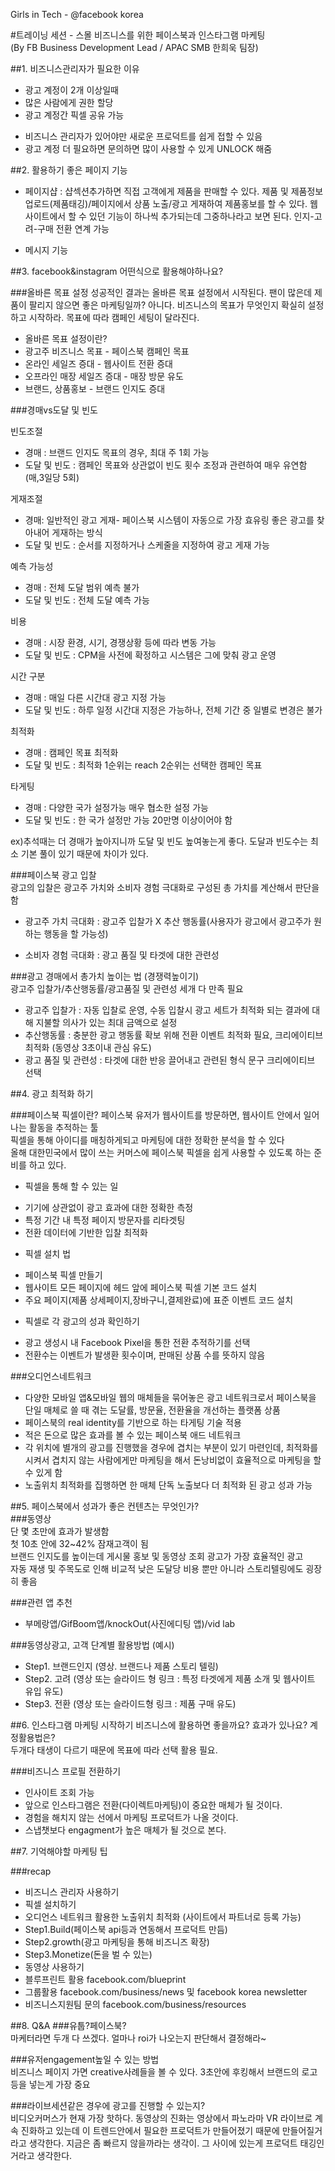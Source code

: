 Girls in Tech -  @facebook korea

  
#트레이닝 세션 - 스몰 비즈니스를 위한 페이스북과 인스타그램 마케팅  
(By FB Business Development Lead / APAC SMB 한희욱 팀장)

  
  
##1. 비즈니스관리자가 필요한 이유
* 광고 계정이 2개 이상일때
* 많은 사람에게 권한 할당
* 광고 계정간 픽셀 공유 가능
+ 비즈니스 관리자가 있어야만 새로운 프로덕트를 쉽게 접할 수 있음
+ 광고 계정 더 필요하면 문의하면 많이 사용할 수 있게 UNLOCK 해줌


##2. 활용하기 좋은 페이지 기능
* 페이지샵 : 샵섹션추가하면 직접 고객에게 제품을 판매할 수 있다. 제품 및 제품정보 업로드(제품태깅)/페이지에서 상품 노출/광고 게재하여 제품홍보를 할 수 있다. 웹사이트에서 할 수 있던 기능이 하나씩 추가되는데 그중하나라고 보면 된다. 인지-고려-구매 전환 연계 가능

* 메시지 기능 

##3. facebook&instagram 어떤식으로 활용해야하나요?  

###올바른 목표 설정
성공적인 결과는 올바른 목표 설정에서 시작된다. 팬이 많은데 제품이 팔리지 않으면 좋은 마케팅일까? 아니다. 비즈니스의 목표가 무엇인지 확실히 설정하고 시작하라. 목표에 따라 캠페인 세팅이 달라진다. 

+ 올바른 목표 설정이란?
+ 광고주 비즈니스 목표 - 페이스북 캠페인 목표
+ 온라인 세일즈 증대 - 웹사이트 전환 증대
+ 오프라인 매장 세일즈 증대 - 매장 방문 유도
+ 브랜드, 상품홍보 - 브랜드 인지도 증대



###경매vs도달 및 빈도

빈도조절  
+ 경매 : 브랜드 인지도 목표의 경우, 최대 주 1회 가능
+ 도달 및 빈도 : 캠페인 목표와 상관없이 빈도 횟수 조정과 관련하여 매우 유연함(매,3일당 5회)

게재조절  
+ 경매: 일반적인 광고 게재- 페이스북 시스템이 자동으로 가장 효유링 좋은 광고를 찾아내어 게재하는 방식
+ 도달 및 빈도 : 순서를 지정하거나 스케줄을 지정하여 광고 게재 가능

예측 가능성  
+ 경매 : 전체 도달 범위 예측 불가
+ 도달 및 빈도 : 전체 도달 예측 가능

비용  
+ 경매 : 시장 환경, 시기, 경쟁상황 등에 따라 변동 가능
+ 도달 및 빈도 : CPM을 사전에 확정하고 시스템은 그에 맞춰 광고 운영

시간 구분  
+ 경매 : 매일 다른 시간대 광고 지정 가능
+ 도달 및 빈도 : 하루 일정 시간대 지정은 가능하나, 전체 기간 중 일별로 변경은 불가

최적화  
+ 경매 : 캠페인 목표 최적화
+ 도달 및 빈도 : 최적화 1순위는 reach 2순위는 선택한 캠페인 목표

타게팅  
+ 경매 : 다양한 국가 설정가능 매우 협소한 설정 가능
+ 도달 및 빈도 : 한 국가 설정만 가능 20만명 이상이어야 함 


ex)추석때는 더 경매가 높아지니까 도달 및 빈도 높여놓는게 좋다.
도달과 빈도수는 최소 기본 풀이 있기 때문에 차이가 있다.


###페이스북 광고 입찰  
광고의 입찰은 광고주 가치와 소비자 경험 극대화로 구성된 총 가치를 계산해서 판단을 함
+ 광고주 가치 극대화 : 광고주 입찰가 X 추산 행동률(사용자가 광고에서 광고주가 원하는 행동을 할 가능성)

+ 소비자 경험 극대화 : 광고 품질 및 타겟에 대한 관련성  

###광고 경매에서 총가치 높이는 법 (경쟁력높이기)  
광고주 입찰가/추산행동률/광고품질 및 관련성 세개 다 만족 필요
+ 광고주 입찰가 : 자동 입찰로 운영, 수동 입찰시 광고 세트가 최적화 되는 결과에 대해 지불할 의사가 있는 최대 금액으로 설정
+ 추산행동률 : 충분한 광고 행동률 확보 위해 전환 이벤트 최적화 필요, 크리에이티브 최적화 (동영상 3초이내 관심 유도)
+ 광고 품질 및 관련성 : 타겟에 대한 반응 끌어내고 관련된 형식 문구 크리에이티브 선택


##4. 광고 최적화 하기

###페이스북 픽셀이란?
페이스북 유저가 웹사이트를 방문하면, 웹사이트 안에서 일어나는 활동을 추적하는 툴  
픽셀을 통해 아이디를 매칭하게되고 마케팅에 대한 정확한 분석을 할 수 있다  
올해 대한민국에서 많이 쓰는 커머스에 페이스북 픽셀을 쉽게 사용할 수 있도록 하는 준비를 하고 있다.  

- 픽셀을 통해 할 수 있는 일  
+ 기기에 상관없이 광고 효과에 대한 정확한 측정
+ 특정 기간 내 특정 페이지 방문자를 리타겟팅
+ 전환 데이터에 기반한 입찰 최적화 

- 픽셀 설치 법  
+ 페이스북 픽셀 만들기
+ 웹사이트 모든 페이지에 헤드 앞에 페이스북 픽셀 기본 코드 설치 
+ 주요 페이지(제품 상세페이지,장바구니,결제완료)에 표준 이벤트 코드 설치

- 픽셀로 각 광고의 성과 확인하기
+ 광고 생성시 내 Facebook Pixel을 통한 전환 추적하기를 선택
+ 전환수는 이벤트가 발생환 횟수이며, 판매된 상품 수를 뜻하지 않음



###오디언스네트워크
+ 다양한 모바일 앱&모바일 웹의 매체들을 묶어놓은 광고 네트워크로서 페이스북을 단일 매체로 쓸 때 겪는 도달률, 방문율, 전환율을 개선하는 플랫폼 상품
+ 페이스북의 real identity를 기반으로 하는 타게팅 기술 적용
+ 적은 돈으로 많은 효과를 볼 수 있는 페이스북 애드 네트워크
+ 각 위치에 별개의 광고를 진행했을  경우에 겹치는 부분이 있기 마련인데, 최적화를 시켜서 겹치지 않는 사람에게만 마케팅을 해서 돈낭비없이 효율적으로 마케팅을 할 수 있게 함
+ 노출위치 최적화를 집행하면 한 매체 단독 노출보다 더 최적화 된 광고 성과 가능

##5. 페이스북에서 성과가 좋은 컨텐츠는 무엇인가?  
###동영상  
단 몇 초만에 효과가 발생함  
첫 10초 안에 32~42% 잠재고객이 됨   
브랜드 인지도를 높이는데 게시물 홍보 및 동영상 조회 광고가 가장 효율적인 광고  
자동 재생 및 주목도로 인해 비교적 낮은 도달당 비용 뿐만 아니라 스토리텔링에도 굉장히 좋음  

###관련 앱 추천    
+ 부메랑앱/GifBoom앱/knockOut(사진에디팅 앱)/vid lab

###동영상광고, 고객 단계별 활용방법 (예시)  
+ Step1. 브랜드인지 (영상. 브랜드나 제품 스토리 텔링)
+ Step2. 고려 (영상 또는 슬라이드 형 링크 : 특정 타겟에게 제품 소개 및 웹사이트 유입 유도)
+ Step3. 전환 (영상 또는 슬라이드형 링크 : 제품 구매 유도)

##6. 인스타그램 마케팅 시작하기
비즈니스에 활용하면 좋을까요? 효과가 있나요? 계정활용법은?  
두개다 태생이 다르기 때문에 목표에 따라 선택 활용 필요.

###비즈니스 프로필 전환하기
+ 인사이트 조회 가능
+ 앞으로 인스타그램은 전환(다이렉트마케팅)이 중요한 매체가 될 것이다.
+ 경험을 해치지 않는 선에서 마케팅 프로덕트가 나올 것이다.
+ 스냅챗보다 engagment가 높은 매체가 될 것으로 본다.

##7. 기억해야할 마케팅 팁

###recap
+ 비즈니스 관리자 사용하기
+ 픽셀 설치하기
+ 오디언스 네트워크 활용한 노출위치 최적화 (사이트에서 파트너로 등록 가능)
+ Step1.Build(페이스북 api등과 연동해서 프로덕트 만듬)
+ Step2.growth(광고 마케팅을 통해 비즈니즈 확장)
+ Step3.Monetize(돈을 벌 수 있는)
+ 동영상 사용하기
+ 블루프린트 활용 facebook.com/blueprint
+ 그룹활용 facebook.com/business/news 및 facebook korea newsletter
+ 비즈니스지원팀 문의 facebook.com/business/resources

##8. Q&A
###유툽?페이스북?  
마케터라면 두개 다 쓰겠다. 얼마나 roi가 나오는지 판단해서 결정해라~

###유저engagement높일 수 있는 방법  
비즈니스 페이지 가면 creative사례들을 볼 수 있다. 3초안에 후킹해서 브랜드의 로고 등을 넣는게 가장 중요

###라이브세션같은 경우에 광고를 진행할 수 있는지?  
비디오커머스가 현재 가장 핫하다. 동영상의 진화는 영상에서 파노라마 VR 라이브로 계속 진화하고 있는데 이 트렌드안에서 필요한 프로덕트가 만들어졌기 때문에 만들어질거라고 생각한다. 지금은 좀 빠르지 않을까라는 생각이. 그 사이에 있는게 프로덕트 태깅인거라고 생각한다.












